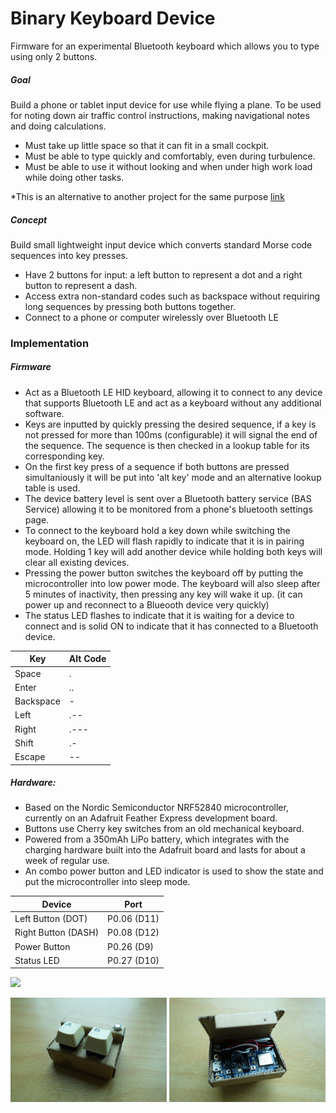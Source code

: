 # Binary Keyboard Device

Firmware for an experimental Bluetooth keyboard which allows you to type using only 2 buttons.

##### Goal
Build a phone or tablet input device for use while flying a plane.  To be used for noting down air traffic control instructions, making navigational notes and doing calculations.  
- Must take up little space so that it can fit in a small cockpit.  
- Must be able to type quickly and comfortably, even during turbulence.  
- Must be able to use it without looking and when under high work load while doing other tasks.  

*This is an alternative to another project for the same purpose [link](https://github.com/ids789/ChordedKeyboardFirmware)

##### Concept
Build small lightweight input device which converts standard Morse code sequences into key presses.  
- Have 2 buttons for input: a left button to represent a dot and a right button to represent a dash.  
- Access extra non-standard codes such as backspace without requiring long sequences by pressing both buttons together.   
- Connect to a phone or computer wirelessly over Bluetooth LE


### Implementation
##### Firmware
- Act as a Bluetooth LE HID keyboard, allowing it to connect to any device that supports Bluetooth LE and act as a keyboard without any additional software.  
- Keys are inputted by quickly pressing the desired sequence, if a key is not pressed for more than 100ms (configurable) it will signal the end of the sequence.  The sequence is then checked in a lookup table for its corresponding key.  
- On the first key press of a sequence if both buttons are pressed simultaniously it will be put into 'alt key' mode and an alternative lookup table is used.  
- The device battery level is sent over a Bluetooth battery service (BAS Service) allowing it to be monitored from a phone's bluetooth settings page.  
- To connect to the keyboard hold a key down while switching the keyboard on, the LED will flash rapidly to indicate that it is in pairing mode.  Holding 1 key will add another device while holding both keys will clear all existing devices.  
- Pressing the power button switches the keyboard off by putting the microcontroller into low power mode.  The keyboard will also sleep after 5 minutes of inactivity, then pressing any key will wake it up.  (it can power up and reconnect to a Blueooth device very quickly)
- The status LED flashes to indicate that it is waiting for a device to connect and is solid ON to indicate that it has connected to a Bluetooth device.  

Key | Alt Code
-----|----
Space | .
Enter | ..
Backspace | -
Left | .--
Right | .---
Shift | .-
Escape | --

##### Hardware:
- Based on the Nordic Semiconductor NRF52840 microcontroller, currently on an Adafruit Feather Express development board.  
- Buttons use Cherry key switches from an old mechanical keyboard.    
- Powered from a 350mAh LiPo battery, which integrates with the charging hardware built into the Adafruit board and lasts for about a week of regular use.    
- An combo power button and LED indicator is used to show the state and put the microcontroller into sleep mode.  

Device | Port
-------|-----
Left Button (DOT) | P0.06 (D11)
Right Button (DASH) | P0.08 (D12)
Power Button | P0.26 (D9) 
Status LED | P0.27 (D10)

<img src="/misc/demo.gif" width="500" />
<p float="left">
  <img src="/misc/photo1.jpg" width="250" />
  <img src="/misc/photo2.jpg" width="250" />
</p>

